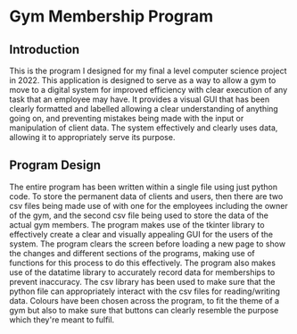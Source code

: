 # Gym Membership Program
## Introduction
This is the program I designed for my final a level computer science project in 2022. This application is designed to serve as a way to allow a gym to move to a digital system for improved efficiency with clear execution of any task that an employee may have. It provides a visual GUI that has been clearly formatted and labelled allowing a clear understanding of anything going on, and preventing mistakes being made with the input or manipulation of client data. The system effectively and clearly uses data, allowing it to appropriately serve its purpose.  

## Program Design
The entire program has been written within a single file using just python code. To store the permanent data of clients and users, then there are two csv files being made use of with one for the employees including the owner of the gym, and the second csv file being used to store the data of the actual gym members. The program makes use of the tkinter library to effectively create a clear and visually appealing GUI for the users of the system. The program clears the screen before loading a new page to show the changes and different sections of the programs, making use of functions for this process to do this effectively. The program also makes use of the datatime library to accurately record data for memberships to prevent inaccuracy. The csv library has been used to make sure that the python file can appropriately interact with the csv files for reading/writing data. Colours have been chosen across the program, to fit the theme of a gym but also to make sure that buttons can clearly resemble the purpose which they're meant to fulfil.
